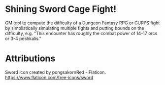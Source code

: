 # Shining Sword Cage Fight!

GM tool to compute the difficulty of a Dungeon Fantasy RPG or GURPS fight by simplistically simulating multiple fights and putting bounds on the difficulty, e.g. "This encounter has roughly the combat power of 14-17 orcs or 3-4 peshkalis."

# Attributions

Sword icon created by pongsakornRed - Flaticon. https://www.flaticon.com/free-icons/sword